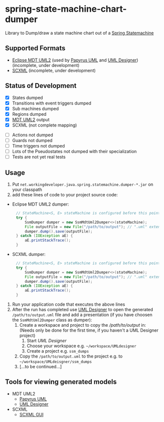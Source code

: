 # spring-state-machine-chart-dumper
Library to Dump/draw a state machine chart out of a [Spring Statemachine](http://projects.spring.io/spring-statemachine/)

## Supported Formats

* [Eclipse MDT UML2](https://projects.eclipse.org/projects/modeling.mdt.uml2) (used by [Papyrus UML](https://eclipse.org/papyrus/) and [UML Designer](http://www.umldesigner.org/)) (incomplete, under development)
* [SCXML](https://www.w3.org/TR/scxml/) (incomplete, under development) 

## Status of Development
+ [x] States dumped 
+ [x] Transitions with event triggers dumped
+ [x] Sub machines dumped
+ [x] Regions dumped
+ [x] [MDT UML2](https://projects.eclipse.org/projects/modeling.mdt.uml2) output
+ [x] SCXML (not complete mapping)

- [ ] Actions not dumped
- [ ] Guards not dumped
- [ ] Time triggers not dumped
- [ ] Lots of the Pseudostates not dumped with their specialization
- [ ] Tests are not yet real tests

## Usage

1. Put `net.workingdeveloper.java.spring.statemachine.dumper-*.jar` on your classpath
1. add these lines of code to your project source code:
  * Eclipse MDT UML2 dumper:
   ```java
        // StateMachine<S, E> stateMachine is configured before this point
        try {
            SsmDumper dumper = new SsmMdtUml2Dumper<>(stateMachine);
            File outputFile = new File("/path/to/output"); // ".uml" extension will be added by dumper
            dumper.dump().save(outputFile);
        } catch (IOException aE) {
            aE.printStackTrace();
        }
```
  * SCXML dumper:
   ```java
        // StateMachine<S, E> stateMachine is configured before this point
        try {
            SsmDumper dumper = new SsmMdtUml2Dumper<>(stateMachine);
            File outputFile = new File("/path/to/output"); // ".uml" extension will be added by dumper
            dumper.dump().save(outputFile);
        } catch (IOException aE) {
            aE.printStackTrace();
        }
```
1. Run your application code that executes the above lines
1. After the run has completed use [UML Designer](http://www.umldesigner.org/) to open the generated `/path/to/output.uml` file and add a presentation (if you have choosen the `SsmMdtUml2Dumper` class as dumper):
    1. Create a workspace and project to copy the _/path/to/output_ in: (Needs only be done for the first time, if you haven't a UML Designer project)
        1. Start _UML Designer_
        1. Choose your workspace e.g. `~/workspace/UMLdesigner`
        1. Create a project e.g. `ssm_dumps`
    1. Copy the `/path/to/output.uml` to the project e.g. to `~/workspace/UMLdeisgner/ssm_dumps`
    1. \[...to be continued...\]

## Tools for viewing generated models

* MDT UML2
  * [Papyrus UML](https://eclipse.org/papyrus/)
  * [UML Designer](http://www.umldesigner.org/)
* SCXML
  * [SCXML GUI](https://github.com/fmorbini/scxmlgui)
